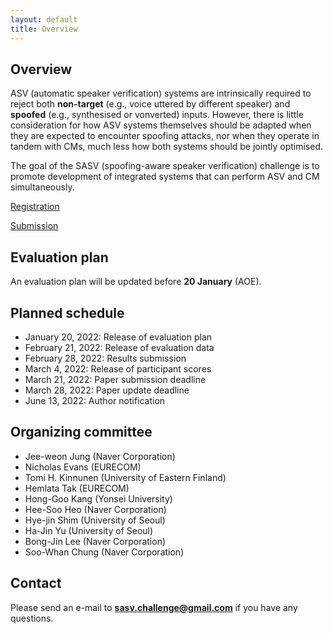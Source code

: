 ```yaml
---
layout: default
title: Overview
---
```


## Overview
ASV (automatic speaker verification) systems are intrinsically required to reject both **non-target** (e.g., voice uttered by different speaker) and **spoofed** (e.g., synthesised or vonverted) inputs. However, there is little consideration for how ASV systems themselves should be adapted when they are expected to encounter spoofing attacks, nor when they operate in tandem with CMs, much less how both systems should be jointly optimised. 

The goal of the SASV (spoofing-aware speaker verification) challenge is to promote development of integrated systems that can perform ASV and CM simultaneously.

[Registration](https://sasv-challenge.github.io/registration)

[Submission](https://sasv-challenge.github.io/submission)
 

## Evaluation plan
An evaluation plan will be updated before **20 January** (AOE).

## Planned schedule
- January 20, 2022: Release of evaluation plan
- February 21, 2022: Release of evaluation data
- February 28, 2022: Results submission
- March 4, 2022: Release of participant scores
- March 21, 2022: Paper submission deadline
- March 28, 2022: Paper update deadline
- June 13, 2022: Author notification

## Organizing committee
- Jee-weon Jung (Naver Corporation)
- Nicholas Evans (EURECOM)
- Tomi H. Kinnunen (University of Eastern Finland)
- Hemlata Tak (EURECOM)
- Hong-Goo Kang (Yonsei University)
- Hee-Soo Heo (Naver Corporation)
- Hye-jin Shim (University of Seoul)
- Ha-Jin Yu (University of Seoul)
- Bong-Jin Lee (Naver Corporation)
- Soo-Whan Chung (Naver Corporation)

## Contact
Please send an e-mail to **sasv.challenge@gmail.com** if you have any questions.